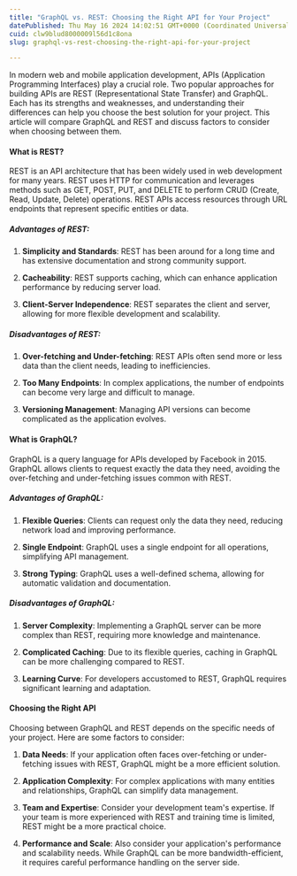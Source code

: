```yaml
---
title: "GraphQL vs. REST: Choosing the Right API for Your Project"
datePublished: Thu May 16 2024 14:02:51 GMT+0000 (Coordinated Universal Time)
cuid: clw9blud8000009l56d1c8ona
slug: graphql-vs-rest-choosing-the-right-api-for-your-project

---
```


In modern web and mobile application development, APIs (Application Programming Interfaces) play a crucial role. Two popular approaches for building APIs are REST (Representational State Transfer) and GraphQL. Each has its strengths and weaknesses, and understanding their differences can help you choose the best solution for your project. This article will compare GraphQL and REST and discuss factors to consider when choosing between them.

#### **What is REST?**

REST is an API architecture that has been widely used in web development for many years. REST uses HTTP for communication and leverages methods such as GET, POST, PUT, and DELETE to perform CRUD (Create, Read, Update, Delete) operations. REST APIs access resources through URL endpoints that represent specific entities or data.

##### **Advantages of REST:**

1. **Simplicity and Standards**: REST has been around for a long time and has extensive documentation and strong community support.
    
2. **Cacheability**: REST supports caching, which can enhance application performance by reducing server load.
    
3. **Client-Server Independence**: REST separates the client and server, allowing for more flexible development and scalability.
    

##### **Disadvantages of REST:**

1. **Over-fetching and Under-fetching**: REST APIs often send more or less data than the client needs, leading to inefficiencies.
    
2. **Too Many Endpoints**: In complex applications, the number of endpoints can become very large and difficult to manage.
    
3. **Versioning Management**: Managing API versions can become complicated as the application evolves.
    

#### **What is GraphQL?**

GraphQL is a query language for APIs developed by Facebook in 2015. GraphQL allows clients to request exactly the data they need, avoiding the over-fetching and under-fetching issues common with REST.

##### **Advantages of GraphQL:**

1. **Flexible Queries**: Clients can request only the data they need, reducing network load and improving performance.
    
2. **Single Endpoint**: GraphQL uses a single endpoint for all operations, simplifying API management.
    
3. **Strong Typing**: GraphQL uses a well-defined schema, allowing for automatic validation and documentation.
    

##### **Disadvantages of GraphQL:**

1. **Server Complexity**: Implementing a GraphQL server can be more complex than REST, requiring more knowledge and maintenance.
    
2. **Complicated Caching**: Due to its flexible queries, caching in GraphQL can be more challenging compared to REST.
    
3. **Learning Curve**: For developers accustomed to REST, GraphQL requires significant learning and adaptation.
    

#### **Choosing the Right API**

Choosing between GraphQL and REST depends on the specific needs of your project. Here are some factors to consider:

1. **Data Needs**: If your application often faces over-fetching or under-fetching issues with REST, GraphQL might be a more efficient solution.
    
2. **Application Complexity**: For complex applications with many entities and relationships, GraphQL can simplify data management.
    
3. **Team and Expertise**: Consider your development team's expertise. If your team is more experienced with REST and training time is limited, REST might be a more practical choice.
    
4. **Performance and Scale**: Also consider your application's performance and scalability needs. While GraphQL can be more bandwidth-efficient, it requires careful performance handling on the server side.
